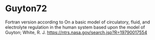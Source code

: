 # Guyton72
Fortran version according to 
On a basic model of circulatory, fluid, and electrolyte regulation in the human system based upon the model of Guyton; White, R. J.
https://ntrs.nasa.gov/search.jsp?R=19790017554
